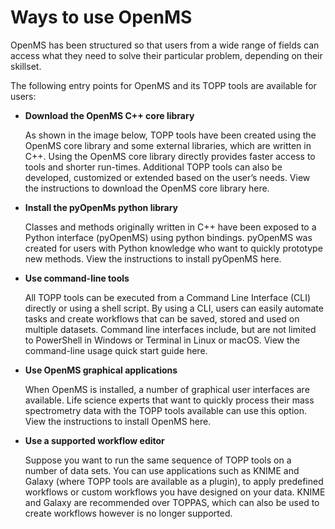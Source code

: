 Ways to use OpenMS
==================

OpenMS has been structured so that users from a wide range of fields can access what they need to solve their particular problem, depending on their skillset.

The following entry points for OpenMS and its TOPP tools are available for users:
- **Download the OpenMS C++ core library**

  As shown in the image below, TOPP tools have been created using the OpenMS core library and some external libraries, which are written in C++. Using the OpenMS core library directly provides faster access to tools and shorter run-times. Additional TOPP tools can also be developed, customized or extended based on the user’s needs. View the instructions to download the OpenMS core library here.
- **Install the pyOpenMs python library**

  Classes and methods originally written in C++ have been exposed to a Python interface (pyOpenMS) using python bindings. pyOpenMS was created for users with Python knowledge who want to quickly prototype new methods. View the instructions to install pyOpenMS here.

- **Use command-line tools**

  All TOPP tools can be executed from a Command Line Interface (CLI) directly or using a shell script. By using a CLI, users can easily automate tasks and create workflows that can be saved, stored and used on multiple datasets. Command line interfaces include, but are not limited to PowerShell in Windows or Terminal in Linux or macOS. View the command-line usage quick start guide here.

- **Use OpenMS graphical applications**

  When OpenMS is installed, a number of graphical user interfaces are available. Life science experts that want to quickly process their mass spectrometry data with the TOPP tools available can use this option. View the instructions to install OpenMS here.

- **Use a supported workflow editor**

  Suppose you want to run the same sequence of TOPP tools on a number of data sets. You can use applications such as KNIME and Galaxy (where TOPP tools are available as a plugin), to apply predefined workflows or custom workflows you have designed on your data. KNIME and Galaxy are recommended over TOPPAS, which can also be used to create workflows however is no longer supported. 
